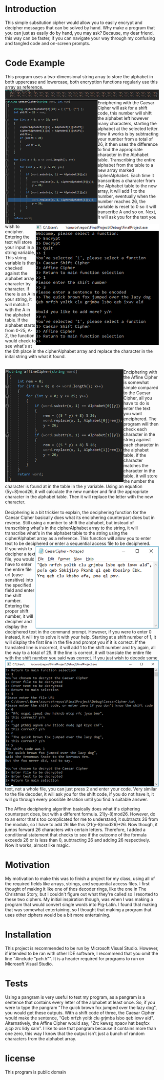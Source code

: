 # Introduction

This simple subsitution cipher would allow you to easily encrypt and decipher messages that can be solved by hand. Why make a program that you can just as easily do by hand, you may ask? Because, my dear friend, this way can be faster, if you can navigate your way through my confusing and tangled code and on-screen prompts.

# Code Example

This program uses a two-dimensional string array to store the alphabet in both uppercase and lowercase, both encryption functions regularly use this array as reference.
<img src="https://github.com/TheStupidProgrammer/Simple-Substitution-Ciphers/blob/master/Screenshots/Alphabet_Array.png?raw=true" align="left"/>
<br>
<br>
<br>
<img src="https://github.com/TheStupidProgrammer/Simple-Substitution-Ciphers/blob/master/Screenshots/CaesarCipher_Code_Example.png?raw=true" align="left"/> Enciphering with the Caesar Cipher will ask for a shift code, this number will shift the alphabet left however many characters, starting the alphabet at the selected letter. How it works is by subtracting your number from a total of 26, it then uses the difference to find the appropriate character in the Alphabet table. Transcribing the entire alphabet from the table to a new array marked cipherAlphabet. Each time it transcribes a character from the Alphabet table to the new array, it will add 1 to the number, eventually when the number reaches 26, the variable is reset to 0 so it will transcribe A and so on.
<img src="https://github.com/TheStupidProgrammer/Simple-Substitution-Ciphers/blob/master/Screenshots/Menu_Navigation_Example.png?raw=true" align="right"/>Next, it will ask you for the text you wish to encipher. Entering the text will store your input in a string variable, This string variable is then checked against the alphabet array character by character. If there is an A in your string, it will match it with the A in the alphabet table. If the alphabet starts from 0-25, A-Z, the function would check to see what's at the 0th place in the cipherAlphabet array and replace the character in the inital string with what it found.
<br>
<br>
<br>
<img src="https://github.com/TheStupidProgrammer/Simple-Substitution-Ciphers/blob/master/Screenshots/AffineCipher_Code_Example.png?raw=true" align="left"/>
Enciphering with the Affine Cipher is somewhat simple compared to the Caesar Cipher, all you have to do is enter the text you want enciphered. The program will then check each character in the string against each character in the alphabet table, if the character matches the character in the table, it will store the number the character is found at in the table in the y variable. Using an equation (5y+8)mod26, it will calculate the new number and find the appropriate character in the alphabet table. Then it will replace the letter with the new character.
<br>
<br>
Deciphering is a bit trickier to explain, the deciphering function for the Caesar Cipher basically does what its enciphering counterpart does but in reverse. Still using a number to shift the alphabet, but instead of transcribing what's in the cipherAlphabet array to the string, it will transcribe what's in the alphabet table to the string using the cipherAlphabet array as a reference.
This function will allow you to enter text to be deciphered or enter a sequential access file to be deciphered.<img src="https://github.com/TheStupidProgrammer/Simple-Substitution-Ciphers/blob/master/Screenshots/SequentialAccessFile_Example.png?raw=true" align="right" alt="An example of a sequential access file"/><br> If you wish to decipher a text file, you would have to enter the entire file url (case-sensitive) into the specified field and enter the shift number. Entering the proper shift number, it will decipher and display the deciphered text in the command prompt. However, if you were to enter 0 instead, it will try to solve it with your help. Starting at a shift number of 1, it will display the first line in the file and prompt you if it is correct. If the translated line is incorrect, it will add 1 to the shift number and try again, all the way to a total of 25. If the line is correct, it will translate the entire file with the shift number you said was correct.
<img src="https://github.com/TheStupidProgrammer/Simple-Substitution-Ciphers/blob/master/Screenshots/SequentialAccessFile_Decoded_Example.png?raw=true" align="right" alt="An example of how the program would 'automatically' decode the file for you"/>
If you just wish to decode some text, not a whole file, you can just press 2 and enter your code. Very similar to the file decoder, it will ask you for the shift code, if you do not have it, it will go through every possible iteration until you find a suitable answer.


The Affine deciphering algorithm basically does what it's ciphering counterpart does, but with a different formula. 21(y-8)mod26. However, do to an error that's too complicated for me to understand, it subtracts 26 from the modulo, so I have to add 26 like this (21(y-8)mod26)+26. Now though, it jumps forward 26 characters with certain letters. Therefore, I added a conditional statement that checks to see if the outcome of the formula exceeds 26 or is less than 0, subtracting 26 and adding 26 respectively. Now it works, almost like magic.


# Motivation

My motivation to make this was to finish a project for my class, using all of the required fields like arrays, strings, and sequential access files. I first thought of making it like one of thos decoder rings, like the one in The Christmas Story, but I couldn't figure out what they're called so I resorted to these two ciphers. My initial inspiration though, was when I was making a program that would convert single words into Pig-Latin. I found that making that was somewhat entertaining, so I thought that making a program that uses other ciphers would be a bit more entertaining.

# Installation

This project is recommended to be run by Microsoft Visual Studio. However, if intended to be ran with other IDE software, I recommend that you omit the line "#include "pch.h"". It is a header required for programs to run on Microsoft Visual Studio.

# Tests

Using a pangram is very useful to test my program, as a pangram is a sentence that contains every letter of the alphabet at least once.
So, if you were to type the pangram "The quick brown fox jumped over the lazy dog", you would get these outputs. With a shift code of three, the Caesar Cipher would make the sentence, "Qeb nrfzh yoltk clu grjmba lsbo qeb ixwv ald". Alternatively, the Affine Cipher would say, "Zrc kewsg npaov hat beqfcx ajcp zrc lidy xam".
I like to use that pangram because it contains more than one zero, this way I know that the output isn't just a bunch of random characters from the alphabet array.

# license

This program is public domain
